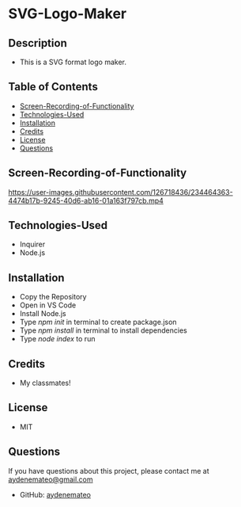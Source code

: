 # SVG-Logo-Maker

## Description

* This is a SVG format logo maker.

## Table of Contents

* [Screen-Recording-of-Functionality](#screen-recording-of-functionality)
* [Technologies-Used](#technologies-used)
* [Installation](#installation)
* [Credits](#credits)
* [License](#license)
* [Questions](#questions)

## Screen-Recording-of-Functionality


https://user-images.githubusercontent.com/126718436/234464363-4474b17b-9245-40d6-ab16-01a163f797cb.mp4



## Technologies-Used

* Inquirer
* Node.js

## Installation

* Copy the Repository
* Open in VS Code
* Install Node.js
* Type _npm init_ in terminal to create package.json
* Type _npm install_ in terminal to install dependencies
* Type _node index_ to run

## Credits

* My classmates!

## License

* MIT

## Questions

If you have questions about this project, please contact me at
[aydenemateo@gmail.com](mailto:aydenemateo@gmail.com)
* GitHub: [aydenemateo](https://github.com/aydenemateo/)

